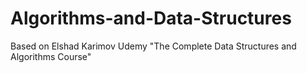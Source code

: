 # Algorithms-and-Data-Structures
Based on Elshad Karimov Udemy "The Complete Data Structures and Algorithms Course"
